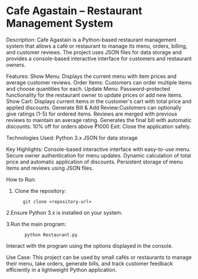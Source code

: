 # Cafe Agastain – Restaurant Management System

Description:
Cafe Agastain is a Python-based restaurant management system that allows a café or restaurant to manage its menu, orders, billing, and customer reviews. The project uses JSON files for data storage and provides a console-based interactive interface for customers and restaurant owners.


Features:
Show Menu: Displays the current menu with item prices and average customer reviews.
Order Items: Customers can order multiple items and choose quantities for each.
Update Menu: Password-protected functionality for the restaurant owner to update prices or add new items.
Show Cart: Displays current items in the customer's cart with total price and applied discounts.
Generate Bill & Add Review:Customers can optionally give ratings (1-5) for ordered items.
                           Reviews are merged with previous reviews to maintain an average rating.
                           Generates the final bill with automatic discounts:
                           10% off for orders above ₹1000
                           Exit: Close the application safely.
                           

Technologies Used:
Python 3.x
JSON for data storage

Key Highlights:
Console-based interactive interface with easy-to-use menu.
Secure owner authentication for menu updates.
Dynamic calculation of total price and automatic application of discounts.
Persistent storage of menu items and reviews using JSON files.

How to Run: 
1. Clone the repository:

          git clone <repository-url>

2.Ensure Python 3.x is installed on your system.

3.Run the main program:

           python Restaurant.py

Interact with the program using the options displayed in the console.

Use Case:
This project can be used by small cafés or restaurants to manage their menu, take orders, generate bills, and track customer feedback efficiently in a lightweight Python application.
